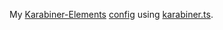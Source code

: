 My [Karabiner-Elements](https://github.com/pqrs-org/Karabiner-Elements) [config](https://github.com/evan-liu/karabiner-config/blob/main/src/index.ts) using [karabiner.ts](https://github.com/evan-liu/karabiner.ts). 
